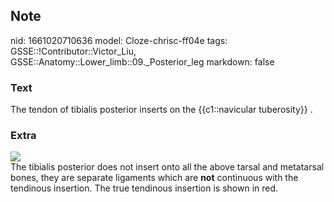 ## Note
nid: 1661020710636
model: Cloze-chrisc-ff04e
tags: GSSE::!Contributor::Victor_Liu, GSSE::Anatomy::Lower_limb::09._Posterior_leg
markdown: false

### Text
The tendon of tibialis posterior inserts on the {{c1::navicular tuberosity}} .

### Extra
<img src="paste-d4f2ef3c61faf9c1eb33d5cbda14970128605bd8.jpg">
<div>
  The tibialis posterior does not insert onto all the above tarsal
  and metatarsal bones, they are separate ligaments which are
  <b>not</b> continuous with the tendinous insertion. The true
  tendinous insertion is shown in red.
</div>
